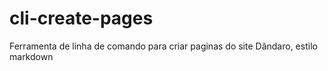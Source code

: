 # cli-create-pages
Ferramenta de linha de comando para criar paginas do site Dândaro, estilo markdown
